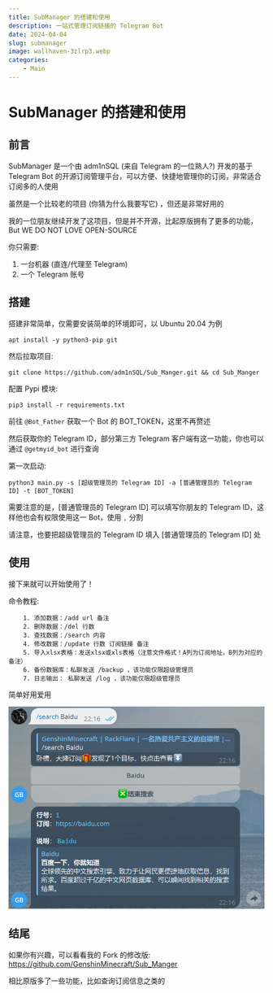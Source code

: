 ```yaml
---
title: SubManager 的搭建和使用
description: 一站式管理订阅链接的 Telegram Bot
date: 2024-04-04
slug: submanager
image: wallhaven-3zlrp3.webp
categories:
    - Main
---
```


# SubManager 的搭建和使用

## 前言

SubManager 是一个由 adm1nSQL (来自 Telegram 的一位熟人?) 开发的基于 Telegram Bot 的开源订阅管理平台，可以方便、快捷地管理你的订阅，非常适合订阅多的人使用

虽然是一个比较老的项目 (你猜为什么我要写它) ，但还是非常好用的

我的一位朋友继续开发了这项目，但是并不开源，比起原版拥有了更多的功能，But WE DO NOT LOVE OPEN-SOURCE

你只需要: 
1. 一台机器 (直连/代理至 Telegram)
2. 一个 Telegram 账号

## 搭建

搭建非常简单，仅需要安装简单的环境即可，以 Ubuntu 20.04 为例

```
apt install -y python3-pip git
```

然后拉取项目:

```
git clone https://github.com/adm1nSQL/Sub_Manger.git && cd Sub_Manger
```

配置 Pypi 模块: 

```
pip3 install -r requirements.txt
```

前往 `@Bot_Father` 获取一个 Bot 的 BOT_TOKEN，这里不再赘述

然后获取你的 Telegram ID，部分第三方 Telegram 客户端有这一功能，你也可以通过 `@getmyid_bot` 进行查询

第一次启动: 

```
python3 main.py -s [超级管理员的 Telegram ID] -a [普通管理员的 Telegram ID] -t [BOT_TOKEN]
```

需要注意的是，[普通管理员的 Telegram ID] 可以填写你朋友的 Telegram ID，这样他也会有权限使用这一 Bot，使用 `,` 分割

请注意，也要把超级管理员的 Telegram ID 填入 [普通管理员的 Telegram ID] 处

## 使用

接下来就可以开始使用了！

命令教程: 

```
    1. 添加数据：/add url 备注
    2. 删除数据：/del 行数
    3. 查找数据：/search 内容
    4. 修改数据：/update 行数 订阅链接 备注
    5. 导入xlsx表格：发送xlsx或xls表格（注意文件格式！A列为订阅地址，B列为对应的备注）
    6. 备份数据库：私聊发送 /backup ，该功能仅限超级管理员
    7. 日志输出： 私聊发送 /log ，该功能仅限超级管理员
```

简单好用爱用

![alt text](image.png)

## 结尾

如果你有兴趣，可以看看我的 Fork 的修改版: <https://github.com/GenshinMinecraft/Sub_Manger>

相比原版多了一些功能，比如查询订阅信息之类的

